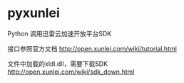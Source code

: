 # pyxunlei
Python 调用迅雷云加速开放平台SDK

接口参照官方文档
http://open.xunlei.com/wiki/tutorial.html

文件中加载的xldl.dll，需要下载SDK
http://open.xunlei.com/wiki/sdk_down.html
